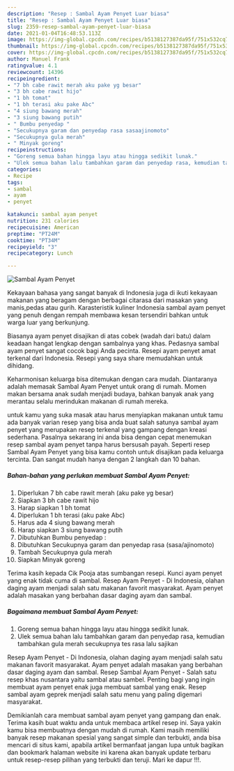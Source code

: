 ```yaml
---
description: "Resep : Sambal Ayam Penyet Luar biasa"
title: "Resep : Sambal Ayam Penyet Luar biasa"
slug: 2359-resep-sambal-ayam-penyet-luar-biasa
date: 2021-01-04T16:48:53.113Z
image: https://img-global.cpcdn.com/recipes/b5138127387da95f/751x532cq70/sambal-ayam-penyet-foto-resep-utama.jpg
thumbnail: https://img-global.cpcdn.com/recipes/b5138127387da95f/751x532cq70/sambal-ayam-penyet-foto-resep-utama.jpg
cover: https://img-global.cpcdn.com/recipes/b5138127387da95f/751x532cq70/sambal-ayam-penyet-foto-resep-utama.jpg
author: Manuel Frank
ratingvalue: 4.1
reviewcount: 14396
recipeingredient:
- "7 bh cabe rawit merah aku pake yg besar"
- "3 bh cabe rawit hijo"
- "1 bh tomat"
- "1 bh terasi aku pake Abc"
- "4 siung bawang merah"
- "3 siung bawang putih"
- " Bumbu penyedap "
- "Secukupnya garam dan penyedap rasa sasaajinomoto"
- "Secukupnya gula merah"
- " Minyak goreng"
recipeinstructions:
- "Goreng semua bahan hingga layu atau hingga sedikit lunak."
- "Ulek semua bahan lalu tambahkan garam dan penyedap rasa, kemudian tambahkan gula merah secukupnya tes rasa lalu sajikan"
categories:
- Recipe
tags:
- sambal
- ayam
- penyet

katakunci: sambal ayam penyet 
nutrition: 231 calories
recipecuisine: American
preptime: "PT24M"
cooktime: "PT34M"
recipeyield: "3"
recipecategory: Lunch

---
```



![Sambal Ayam Penyet](https://img-global.cpcdn.com/recipes/b5138127387da95f/751x532cq70/sambal-ayam-penyet-foto-resep-utama.jpg)

Kekayaan bahasa yang sangat banyak di Indonesia juga di ikuti kekayaan makanan yang beragam dengan berbagai citarasa dari masakan yang manis,pedas atau gurih. Karasteristik kuliner Indonesia sambal ayam penyet yang penuh dengan rempah membawa kesan tersendiri bahkan untuk warga luar yang berkunjung.


Biasanya ayam penyet disajikan di atas cobek (wadah dari batu) dalam keadaan hangat lengkap dengan sambalnya yang khas. Pedasnya sambal ayam penyet sangat cocok bagi Anda pecinta. Resepi ayam penyet amat terkenal dari Indonesia. Resepi yang saya share memudahkan untuk dihidang.

Keharmonisan keluarga bisa ditemukan dengan cara mudah. Diantaranya adalah memasak Sambal Ayam Penyet untuk orang di rumah. Momen makan bersama anak sudah menjadi budaya, bahkan banyak anak yang merantau selalu merindukan makanan di rumah mereka.

untuk kamu yang suka masak atau harus menyiapkan makanan untuk tamu ada banyak varian resep yang bisa anda buat salah satunya sambal ayam penyet yang merupakan resep terkenal yang gampang dengan kreasi sederhana. Pasalnya sekarang ini anda bisa dengan cepat menemukan resep sambal ayam penyet tanpa harus bersusah payah.
Seperti resep Sambal Ayam Penyet yang bisa kamu contoh untuk disajikan pada keluarga tercinta. Dan sangat mudah hanya dengan 2 langkah dan 10 bahan.


<!--inarticleads1-->

##### Bahan-bahan yang perlukan membuat Sambal Ayam Penyet:

1. Diperlukan 7 bh cabe rawit merah (aku pake yg besar)
1. Siapkan 3 bh cabe rawit hijo
1. Harap siapkan 1 bh tomat
1. Diperlukan 1 bh terasi (aku pake Abc)
1. Harus ada 4 siung bawang merah
1. Harap siapkan 3 siung bawang putih
1. Dibutuhkan  Bumbu penyedap :
1. Dibutuhkan Secukupnya garam dan penyedap rasa (sasa/ajinomoto)
1. Tambah Secukupnya gula merah
1. Siapkan  Minyak goreng


Terima kasih kepada Cik Pooja atas sumbangan resepi. Kunci ayam penyet yang enak tidak cuma di sambal. Resep Ayam Penyet - Di Indonesia, olahan daging ayam menjadi salah satu makanan favorit masyarakat. Ayam penyet adalah masakan yang berbahan dasar daging ayam dan sambal. 

<!--inarticleads2-->

##### Bagaimana membuat  Sambal Ayam Penyet:

1. Goreng semua bahan hingga layu atau hingga sedikit lunak.
1. Ulek semua bahan lalu tambahkan garam dan penyedap rasa, kemudian tambahkan gula merah secukupnya tes rasa lalu sajikan


Resep Ayam Penyet - Di Indonesia, olahan daging ayam menjadi salah satu makanan favorit masyarakat. Ayam penyet adalah masakan yang berbahan dasar daging ayam dan sambal. Resep Sambal Ayam Penyet - Salah satu resep khas nusantara yaitu sambal atau sambel. Penting bagi yang ingin membuat ayam penyet enak juga membuat sambal yang enak. Resep sambal ayam geprek menjadi salah satu menu yang paling digemari masyarakat. 

Demikianlah cara membuat sambal ayam penyet yang gampang dan enak. Terima kasih buat waktu anda untuk membaca artikel resep ini. Saya yakin kamu bisa membuatnya dengan mudah di rumah. Kami masih memiliki banyak resep makanan spesial yang sangat simple dan terbukti, anda bisa mencari di situs kami, apabila artikel bermanfaat jangan lupa untuk bagikan dan bookmark halaman website ini karena akan banyak update terbaru untuk resep-resep pilihan yang terbukti dan teruji. Mari ke dapur !!!. 
